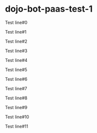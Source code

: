 # dojo-bot-paas-test-1

Test line#0

Test line#1

Test line#2

Test line#3

Test line#4

Test line#5

Test line#6

Test line#7

Test line#8

Test line#9

Test line#10

Test line#11
